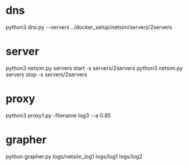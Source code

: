 # dns 
python3 dns.py --servers ../docker_setup/netsim/servers/2servers
# server
python3 netsim.py servers start -s servers/2servers
python3 netsim.py servers stop -s servers/2servers
# proxy
python3 proxy1.py -filename log3 --a 0.85
# grapher
python grapher.py logs/netsim_log1 logs/log1 logs/log2